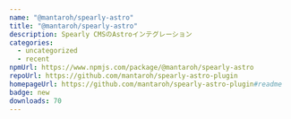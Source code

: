 ```yaml
---
name: "@mantaroh/spearly-astro"
title: "@mantaroh/spearly-astro"
description: Spearly CMSのAstroインテグレーション
categories:
  - uncategorized
  - recent
npmUrl: https://www.npmjs.com/package/@mantaroh/spearly-astro
repoUrl: https://github.com/mantaroh/spearly-astro-plugin
homepageUrl: https://github.com/mantaroh/spearly-astro-plugin#readme
badge: new
downloads: 70
---
```

